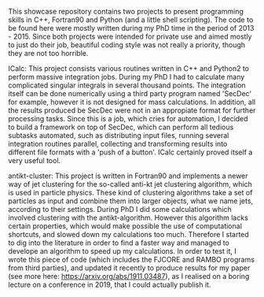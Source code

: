 This showcase repository contains two projects to present programming skills 
in C++, Fortran90 and Python (and a little shell scripting).
The code to be found here were mostly written during my PhD time in the period 
of 2013 - 2015.
Since both projects were intended for private use and aimed mostly to just do 
their job, beautiful coding style was not really a priority, though they are 
not too horrible.

ICalc:
This project consists various routines written in C++ and Python2 to perform 
massive integration jobs. 
During my PhD I had to calculate many complicated singular integrals in several 
thousand points. 
The integration itself can be done numerically using a third party program named 'SecDec' 
for example, however it is not designed for mass calculations. 
In addition, all the results produced be SecDec were not in an appropiate format 
for further processing tasks. 
Since this is a job, which cries for automation, I decided to build a framework 
on top of SecDec, which can perform all tedious subtasks automated, such as distributing 
input files, running several integration routines parallel, collecting and transforming 
results into different file formats with a 'push of a button'.
ICalc certainly proved itself a very useful tool.

antikt-cluster:
This project is written in Fortran90 and implements a newer way of jet clustering 
for the so-called anti-kt jet clustering algorithm, which is used in particle physics.
These kind of clustering algorithms take a set of particles as input and combine 
them into larger objects, what we name jets, according to their settings. 
During PhD I did some calculations which involved clustering with the antikt-algorithm. 
However this algorithm lacks certain properties, which would make possible the use of 
computational shortcuts, and slowed down my calculations too much. 
Therefore I started to dig into the literature in order to find a faster way and managed 
to develope an algorithm to speed up my calculations.
In order to test it, I wrote this piece of code (which includes the FJCORE and RAMBO programs 
from third parties), and updated it recently to produce results for my paper 
(see more here: https://arxiv.org/abs/1911.03487), as I realised on a boring lecture on a 
conference in 2019, that I could actually publish it.
